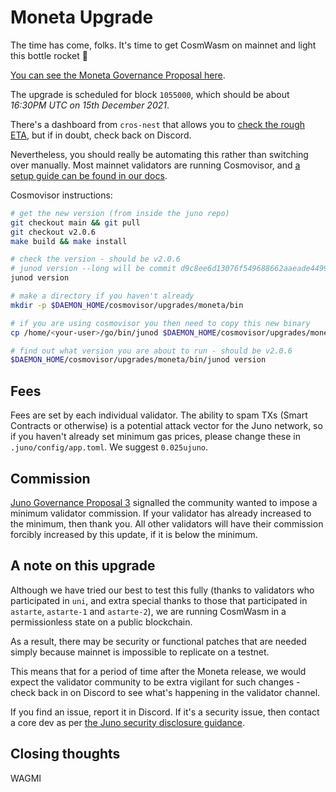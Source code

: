 # Moneta Upgrade

The time has come, folks. It's time to get CosmWasm on mainnet and light this bottle rocket 🚀

[You can see the Moneta Governance Proposal here](https://www.mintscan.io/juno/proposals/8).

The upgrade is scheduled for block `1055000`, which should be about _16:30PM UTC on 15th December 2021_.

There's a dashboard from `cros-nest` that allows you to [check the rough ETA](https://chain-monitor.cros-nest.com/d/Upgrades/upgrades?var-chain_id=juno-1&orgId=1&refresh=1m), but if in doubt, check back on Discord.

Nevertheless, you should really be automating this rather than switching over manually. Most mainnet validators are running Cosmovisor, and [a setup guide can be found in our docs](https://docs.junonetwork.io/validators/setting-up-cosmovisor).

Cosmovisor instructions:

```bash
# get the new version (from inside the juno repo)
git checkout main && git pull
git checkout v2.0.6
make build && make install

# check the version - should be v2.0.6
# junod version --long will be commit d9c8ee6d13076f549688662aaeade4499e108d15
junod version

# make a directory if you haven't already
mkdir -p $DAEMON_HOME/cosmovisor/upgrades/moneta/bin

# if you are using cosmovisor you then need to copy this new binary
cp /home/<your-user>/go/bin/junod $DAEMON_HOME/cosmovisor/upgrades/moneta/bin

# find out what version you are about to run - should be v2.0.6
$DAEMON_HOME/cosmovisor/upgrades/moneta/bin/junod version
```

## Fees

Fees are set by each individual validator. The ability to spam TXs (Smart Contracts or otherwise) is a potential attack vector for the Juno network, so if you haven't already set minimum gas prices, please change these in `.juno/config/app.toml`. We suggest `0.025ujuno`.

## Commission

[Juno Governance Proposal 3](https://www.mintscan.io/juno/proposals/3) signalled the community wanted to impose a minimum validator commission. If your validator has already increased to the minimum, then thank you. All other validators will have their commission forcibly increased by this update, if it is below the minimum.

## A note on this upgrade

Although we have tried our best to test this fully (thanks to validators who participated in `uni`, and extra special thanks to those that participated in `astarte`, `astarte-1` and `astarte-2`), we are running CosmWasm in a permissionless state on a public blockchain.

As a result, there may be security or functional patches that are needed simply because mainnet is impossible to replicate on a testnet.

This means that for a period of time after the Moneta release, we would expect the validator community to be extra vigilant for such changes - check back in on Discord to see what's happening in the validator channel.

If you find an issue, report it in Discord. If it's a security issue, then contact a core dev as per [the Juno security disclosure guidance](https://github.com/CosmosContracts/juno/blob/main/SECURITY.md).

## Closing thoughts

WAGMI
